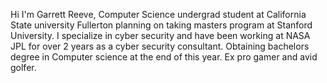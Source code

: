 Hi I'm Garrett Reeve, Computer Science undergrad student at California State university Fullerton planning on taking masters program at Stanford University. 
I specialize in cyber security and have been working at NASA JPL for over 2 years as a cyber security consultant. 
Obtaining bachelors degree in Computer science at the end of this year. Ex pro gamer and avid golfer. 


